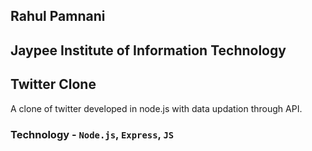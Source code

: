## Rahul Pamnani
## Jaypee Institute of Information Technology

## Twitter Clone 
A clone of twitter developed in node.js with data updation through API. 

### Technology - `Node.js`, `Express`, `JS` 

